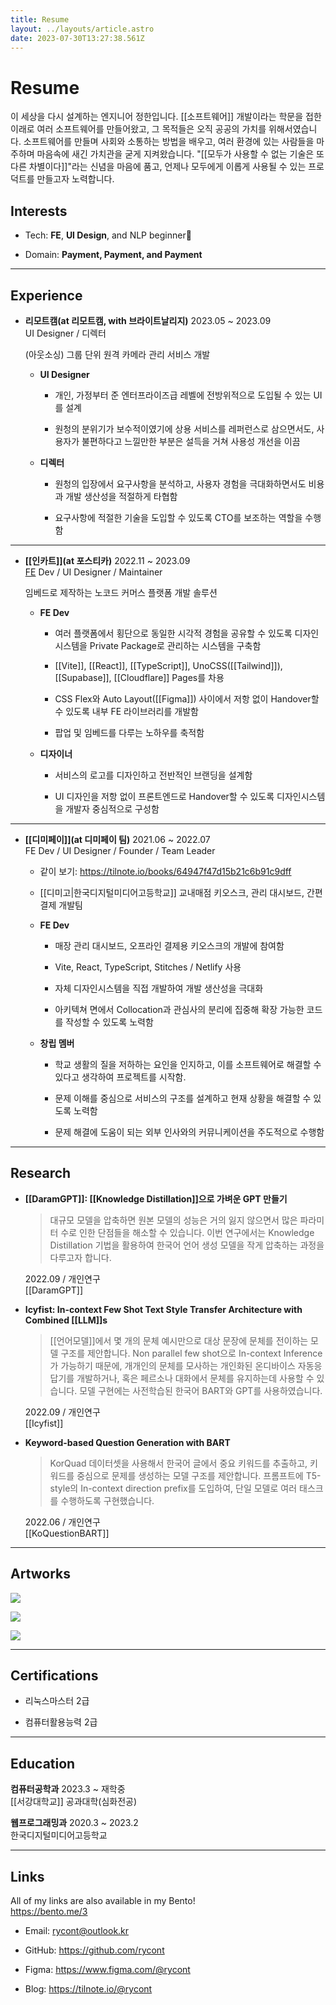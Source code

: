 ```yaml
---
title: Resume
layout: ../layouts/article.astro
date: 2023-07-30T13:27:38.561Z
---
```


# Resume

이 세상을 다시 설계하는 엔지니어 정한입니다. [[소프트웨어]] 개발이라는 학문을 접한 이래로 여러 소프트웨어를 만들어왔고, 그 목적들은 오직 공공의 가치를 위해서였습니다. 소프트웨어를 만들며 사회와 소통하는 방법을 배우고, 여러 환경에 있는 사람들을 마주하며 마음속에 새긴 가치관을 굳게 지켜왔습니다. "[[모두가 사용할 수 없는 기술은 또 다른 차별이다]]"라는 신념을 마음에 품고, 언제나 모두에게 이롭게 사용될 수 있는 프로덕트를 만들고자 노력합니다.

## Interests

- Tech: **FE**, **UI Design**, and NLP beginner🚶

- Domain: **Payment, Payment, and Payment**

---

## Experience

- **리모트캠(at 리모트캠, with 브라이트날리지)** 2023.05 \~ 2023.09\
  UI Designer / 디렉터

  (아웃소싱) 그룹 단위 원격 카메라 관리 서비스 개발

  - **UI Designer**

    - 개인, 가정부터 준 엔터프라이즈급 레벨에 전방위적으로 도입될 수 있는 UI를 설계

    - 원청의 분위기가 보수적이였기에 상용 서비스를 레퍼런스로 삼으면서도, 사용자가 불편하다고 느낄만한 부분은 설득을 거쳐 사용성 개선을 이끔

  - **디렉터**

    - 원청의 입장에서 요구사항을 분석하고, 사용자 경험을 극대화하면서도 비용과 개발 생산성을 적절하게 타협함

    - 요구사항에 적절한 기술을 도입할 수 있도록 CTO를 보조하는 역할을 수행함

---

- **[[인카트]](at 포스티카)** 2022.11 \~ 2023.09\
  [FE](프론트엔드) Dev / UI Designer / Maintainer

  임베드로 제작하는 노코드 커머스 플랫폼 개발 솔루션

  - **FE Dev**

    - 여러 플랫폼에서 횡단으로 동일한 시각적 경험을 공유할 수 있도록 디자인 시스템을 Private Package로 관리하는 시스템을 구축함

    - [[Vite]], [[React]], [[TypeScript]], UnoCSS([[Tailwind]]), [[Supabase]], [[Cloudflare]] Pages를 차용

    - CSS Flex와 Auto Layout([[Figma]]) 사이에서 저항 없이 Handover할 수 있도록 내부 FE 라이브러리를 개발함

    - 팝업 및 임베드를 다루는 노하우를 축적함

  - **디자이너**

    - 서비스의 로고를 디자인하고 전반적인 브랜딩을 설계함

    - UI 디자인을 저항 없이 프론트엔드로 Handover할 수 있도록 디자인시스템을 개발자 중심적으로 구성함

---

- **[[디미페이]](at 디미페이 팀)** 2021.06 \~ 2022.07\
  FE Dev / UI Designer / Founder / Team Leader

  - 같이 보기: <https://tilnote.io/books/64947f47d15b21c6b91c9dff>

  - [[디미고|한국디지털미디어고등학교]] 교내매점 키오스크, 관리 대시보드, 간편결제 개발팀

  - **FE Dev**

    - 매장 관리 대시보드, 오프라인 결제용 키오스크의 개발에 참여함

    - Vite, React, TypeScript, Stitches / Netlify 사용

    - 자체 디자인시스템을 직접 개발하여 개발 생산성을 극대화

    - 아키텍쳐 면에서 Collocation과 관심사의 분리에 집중해 확장 가능한 코드를 작성할 수 있도록 노력함

  - **창립 멤버**

    - 학교 생활의 질을 저하하는 요인을 인지하고, 이를 소프트웨어로 해결할 수 있다고 생각하여 프로젝트를 시작함.

    - 문제 이해를 중심으로 서비스의 구조를 설계하고 현재 상황을 해결할 수 있도록 노력함

    - 문제 해결에 도움이 되는 외부 인사와의 커뮤니케이션을 주도적으로 수행함

---

## Research

- **[[DaramGPT]]: [[Knowledge Distillation]]으로 가벼운 GPT 만들기**

  > 대규모 모델을 압축하면 원본 모델의 성능은 거의 잃지 않으면서 많은 파라미터 수로 인한 단점들을 해소할 수 있습니다. 이번 연구에서는 Knowledge Distillation 기법을 활용하여 한국어 언어 생성 모델을 작게 압축하는 과정을 다루고자 합니다.

  2022\.09 / 개인연구\
  [[DaramGPT]]

- **Icyfist: In-context Few Shot Text Style Transfer Architecture with Combined [[LLM]]s**

  > [[언어모델]]에서 몇 개의 문체 예시만으로 대상 문장에 문체를 전이하는 모델 구조를 제안합니다. Non parallel few shot으로 In-context Inference가 가능하기 때문에, 개개인의 문체를 모사하는 개인화된 온디바이스 자동응답기를 개발하거나, 혹은 페르소나 대화에서 문체를 유지하는데 사용할 수 있습니다. 모델 구현에는 사전학습된 한국어 BART와 GPT를 사용하였습니다.

  2022\.09 / 개인연구\
  [[Icyfist]]

- **Keyword-based Question Generation with BART**

  > KorQuad 데이터셋을 사용해서 한국어 글에서 중요 키워드를 추출하고, 키워드를 중심으로 문제를 생성하는 모델 구조를 제안합니다. 프롬프트에 T5-style의 In-context direction prefix를 도입하여, 단일 모델로 여러 태스크를 수행하도록 구현했습니다.

  2022\.06 / 개인연구\
  [[KoQuestionBART]]

---

## Artworks

![](../images/7908edf8-b4ee-4ab7-8cb0-b8d70d68d703.png)

![](../images/330ee483-aff8-4cc1-a5c8-3873d01a5c2a.png)

![](../images/e4f0550c-f30d-4438-a5d4-2f2a2e6671cf.png)

---

## Certifications

- 리눅스마스터 2급

- 컴퓨터활용능력 2급

---

## Education

**컴퓨터공학과** 2023.3 \~ 재학중\
[[서강대학교]] 공과대학(심화전공)

**웹프로그래밍과** 2020.3 \~ 2023.2\
한국디지털미디어고등학교

---

## Links

All of my links are also available in my Bento!\
<https://bento.me/3>

- Email: rycont@outlook.kr

- GitHub: <https://github.com/rycont>

- Figma: <https://www.figma.com/@rycont>

- Blog: <https://tilnote.io/@rycont>
